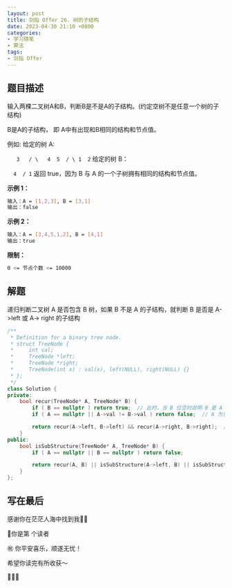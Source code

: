 ```yaml
---
layout: post
title: 剑指 Offer 26. 树的子结构
date: 2023-04-30 21:10 +0800
categories:
- 学习随笔
- 算法
tags:
- 剑指 Offer
---
```




## 题目描述

输入两棵二叉树A和B，判断B是不是A的子结构。(约定空树不是任意一个树的子结构)

B是A的子结构， 即 A中有出现和B相同的结构和节点值。

例如:
给定的树 A:

`   3   / \   4  5  / \ 1  2`
给定的树 B：

`  4  / 1`
返回 true，因为 B 与 A 的一个子树拥有相同的结构和节点值。

**示例 1：**

```bash
输入：A = [1,2,3], B = [3,1]
输出：false
```

**示例 2：**

```bash
输入：A = [3,4,5,1,2], B = [4,1]
输出：true
```

**限制：**

```bash
0 <= 节点个数 <= 10000
```

## 解题

递归判断二叉树 A 是否包含 B 树，如果 B 不是 A 的子结构，就判断 B 是否是 A->left 或 A-> right 的子结构

```c++
/**
 * Definition for a binary tree node.
 * struct TreeNode {
 *     int val;
 *     TreeNode *left;
 *     TreeNode *right;
 *     TreeNode(int x) : val(x), left(NULL), right(NULL) {}
 * };
 */
class Solution {
private:
    bool recur(TreeNode* A, TreeNode* B) {
        if ( B == nullptr ) return true;  // 此时，当 B 位空时说明 B 是 A 的子结构
        if ( A == nullptr || A->val != B->val ) return false;  // A 为空 或者 当前两个结点不相等时说明不满足条件

        return recur(A->left, B->left) && recur(A->right, B->right);  // 继续判断左右结点是否相等
    }
public:
    bool isSubStructure(TreeNode* A, TreeNode* B) {
        if ( A == nullptr || B == nullptr ) return false;

        return recur(A, B) || isSubStructure(A->left, B) || isSubStructure(A->right, B);  // 只要其中一个满足即可
    }
};
```





## 写在最后

感谢你在茫茫人海中找到我🕵🏼

<script async src="//busuanzi.ibruce.info/busuanzi/2.3/busuanzi.pure.mini.js"></script>

<link rel="stylesheet" href="https://use.fontawesome.com/releases/v5.3.1/css/all.css" integrity="sha384-mzrmE5qonljUremFsqc01SB46JvROS7bZs3IO2EmfFsd15uHvIt+Y8vEf7N7fWAU" crossorigin="anonymous">

<span id="busuanzi_container_page_pv">🎉你是第 <span id="busuanzi_value_page_pv"><i class="fa fa-spinner fa-spin"></i>  </span> 个读者

㊗️ 你平安喜乐，顺遂无忧！

希望你读完有所收获～

🥂🥂🥂 
